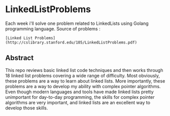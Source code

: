# LinkedListProblems

Each week i'll solve one problem related to LinkedLists using Golang programming language.
Source of problems :
	
	[Linked List Problems](http://cslibrary.stanford.edu/105/LinkedListProblems.pdf)

## Abstract

This repo reviews basic linked list code techniques and then works through 18
linked list problems covering a wide range of difficulty. Most obviously, these problems
are a way to learn about linked lists. More importantly, these problems are a way to
develop my ability with complex pointer algorithms. Even though modern languages
and tools have made linked lists pretty unimportant for day-to-day programming, the
skills for complex pointer algorithms are very important, and linked lists are an excellent
way to develop those skills.



